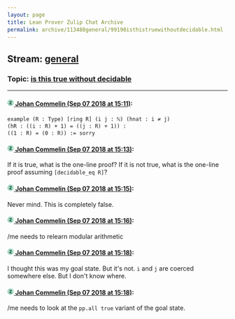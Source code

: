 ```yaml
---
layout: page
title: Lean Prover Zulip Chat Archive 
permalink: archive/113488general/99190isthistruewithoutdecidable.html
---
```


## Stream: [general](index.html)
### Topic: [is this true without decidable](99190isthistruewithoutdecidable.html)

---

#### [![Click to go to Zulip](../../assets/img/zulip2.png) Johan Commelin (Sep 07 2018 at 15:11)](https://leanprover.zulipchat.com/#narrow/stream/113488-general/topic/is%20this%20true%20without%20decidable/near/133509753):
```lean
example (R : Type) [ring R] (i j : ℕ) (hnat : i ≠ j)
(hR : ((i : R) + 1) = ((j : R) + 1)) :
((1 : R) = (0 : R)) := sorry
```

#### [![Click to go to Zulip](../../assets/img/zulip2.png) Johan Commelin (Sep 07 2018 at 15:13)](https://leanprover.zulipchat.com/#narrow/stream/113488-general/topic/is%20this%20true%20without%20decidable/near/133509865):
If it is true, what is the one-line proof?
If it is not true, what is the one-line proof assuming `[decidable_eq R]`?

#### [![Click to go to Zulip](../../assets/img/zulip2.png) Johan Commelin (Sep 07 2018 at 15:15)](https://leanprover.zulipchat.com/#narrow/stream/113488-general/topic/is%20this%20true%20without%20decidable/near/133509993):
Never mind. This is completely false.

#### [![Click to go to Zulip](../../assets/img/zulip2.png) Johan Commelin (Sep 07 2018 at 15:16)](https://leanprover.zulipchat.com/#narrow/stream/113488-general/topic/is%20this%20true%20without%20decidable/near/133510050):
/me needs to relearn modular arithmetic

#### [![Click to go to Zulip](../../assets/img/zulip2.png) Johan Commelin (Sep 07 2018 at 15:18)](https://leanprover.zulipchat.com/#narrow/stream/113488-general/topic/is%20this%20true%20without%20decidable/near/133510142):
I thought this was my goal state. But it's not. `i` and `j` are coerced somewhere else. But I don't know where.

#### [![Click to go to Zulip](../../assets/img/zulip2.png) Johan Commelin (Sep 07 2018 at 15:18)](https://leanprover.zulipchat.com/#narrow/stream/113488-general/topic/is%20this%20true%20without%20decidable/near/133510154):
/me needs to look at the `pp.all true` variant of the goal state.

